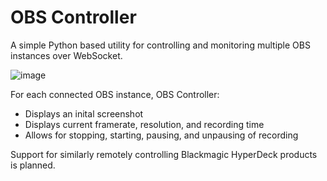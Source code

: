 # OBS Controller

A simple Python based utility for controlling and monitoring multiple OBS instances over WebSocket.

![image](https://github.com/EvanPeacock/OBS-Controller/assets/36444106/2f36491c-d255-403a-a540-b9748496f40a)


For each connected OBS instance, OBS Controller:
* Displays an inital screenshot
* Displays current framerate, resolution, and recording time
* Allows for stopping, starting, pausing, and unpausing of recording

Support for similarly remotely controlling Blackmagic HyperDeck products is planned.
